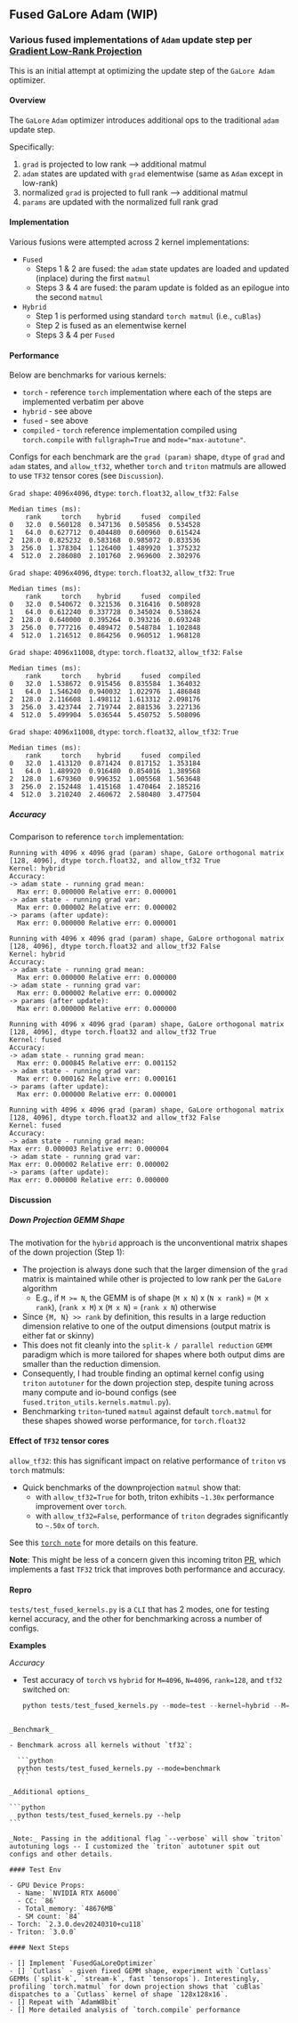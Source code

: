 ## Fused GaLore Adam (WIP)

### Various fused implementations of `Adam` update step per [Gradient Low-Rank Projection](https://arxiv.org/abs/2403.03507)

This is an initial attempt at optimizing the update step of the `GaLore Adam` optimizer.

#### Overview

The `GaLore` `Adam` optimizer introduces additional ops to the traditional `adam` update step.

Specifically:

1.  `grad` is projected to low rank --> additional matmul
2.  `adam` states are updated with `grad` elementwise (same as `Adam` except in low-rank)
3.  normalized `grad` is projected to full rank --> additional matmul
4.  `params` are updated with the normalized full rank grad

#### Implementation

Various fusions were attempted across 2 kernel implementations:

- `Fused`
  - Steps 1 & 2 are fused: the `adam` state updates are loaded and updated (inplace) during the first `matmul`
  - Steps 3 & 4 are fused: the param update is folded as an epilogue into the second `matmul`
- `Hybrid`
  - Step 1 is performed using standard `torch matmul` (i.e., `cuBlas`)
  - Step 2 is fused as an elementwise kernel
  - Steps 3 & 4 per `Fused`

#### Performance

Below are benchmarks for various kernels:

- `torch` - reference `torch` implementation where each of the steps are implemented verbatim per above
- `hybrid` - see above
- `fused` - see above
- `compiled` - `torch` reference implementation compiled using `torch.compile` with `fullgraph=True` and `mode="max-autotune"`.

Configs for each benchmark are the `grad (param)` shape, `dtype` of `grad` and `adam` states, and `allow_tf32`, whether `torch` and `triton` matmuls are allowed to use `TF32` tensor cores (see `Discussion`).

`Grad shape`: `4096x4096`, `dtype`: `torch.float32`, `allow_tf32`: `False`

```
Median times (ms):
    rank     torch    hybrid     fused  compiled
0   32.0  0.560128  0.347136  0.505856  0.534528
1   64.0  0.627712  0.404480  0.600960  0.615424
2  128.0  0.825232  0.583168  0.985072  0.833536
3  256.0  1.378304  1.126400  1.489920  1.375232
4  512.0  2.286080  2.101760  2.969600  2.302976
```

`Grad shape`: `4096x4096`, `dtype`: `torch.float32`, `allow_tf32`: `True`

```
Median times (ms):
    rank     torch    hybrid     fused  compiled
0   32.0  0.540672  0.321536  0.316416  0.508928
1   64.0  0.612240  0.337728  0.345024  0.538624
2  128.0  0.640000  0.395264  0.393216  0.693248
3  256.0  0.777216  0.489472  0.548784  1.102848
4  512.0  1.216512  0.864256  0.960512  1.968128
```

`Grad shape`: `4096x11008`, `dtype`: `torch.float32`, `allow_tf32`: `False`

```
Median times (ms):
    rank     torch    hybrid     fused  compiled
0   32.0  1.538672  0.915456  0.835584  1.364032
1   64.0  1.546240  0.940032  1.022976  1.486848
2  128.0  2.116608  1.498112  1.613312  2.098176
3  256.0  3.423744  2.719744  2.881536  3.227136
4  512.0  5.499904  5.036544  5.450752  5.508096
```

`Grad shape`: `4096x11008`, `dtype`: `torch.float32`, `allow_tf32`: `True`

```
Median times (ms):
    rank     torch    hybrid     fused  compiled
0   32.0  1.413120  0.871424  0.817152  1.353184
1   64.0  1.489920  0.916480  0.854016  1.389568
2  128.0  1.679360  0.996352  1.005568  1.563648
3  256.0  2.152448  1.415168  1.470464  2.185216
4  512.0  3.210240  2.460672  2.580480  3.477504
```

##### Accuracy

Comparison to reference `torch` implementation:

```
Running with 4096 x 4096 grad (param) shape, GaLore orthogonal matrix [128, 4096], dtype torch.float32, and allow_tf32 True
Kernel: hybrid
Accuracy:
-> adam state - running grad mean:
  Max err: 0.000000 Relative err: 0.000001
-> adam state - running grad var:
  Max err: 0.000002 Relative err: 0.000002
-> params (after update):
  Max err: 0.000000 Relative err: 0.000001
```

```
Running with 4096 x 4096 grad (param) shape, GaLore orthogonal matrix [128, 4096], dtype torch.float32 and allow_tf32 False
Kernel: hybrid
Accuracy:
-> adam state - running grad mean:
  Max err: 0.000000 Relative err: 0.000000
-> adam state - running grad var:
  Max err: 0.000002 Relative err: 0.000002
-> params (after update):
  Max err: 0.000000 Relative err: 0.000000
```

```
Running with 4096 x 4096 grad (param) shape, GaLore orthogonal matrix [128, 4096], dtype torch.float32 and allow_tf32 True
Kernel: fused
Accuracy:
-> adam state - running grad mean:
  Max err: 0.000845 Relative err: 0.001152
-> adam state - running grad var:
  Max err: 0.000162 Relative err: 0.000161
-> params (after update):
  Max err: 0.000000 Relative err: 0.000001
```

```
Running with 4096 x 4096 grad (param) shape, GaLore orthogonal matrix [128, 4096], dtype torch.float32 and allow_tf32 False
Kernel: fused
Accuracy:
-> adam state - running grad mean:
Max err: 0.000003 Relative err: 0.000004
-> adam state - running grad var:
Max err: 0.000002 Relative err: 0.000002
-> params (after update):
Max err: 0.000000 Relative err: 0.000000

```

#### Discussion

##### Down Projection GEMM Shape

The motivation for the `hybrid` approach is the unconventional matrix shapes of the down projection (Step 1):

- The projection is always done such that the larger dimension of the `grad` matrix is maintained while other is projected to low rank per the `GaLore` algorithm
  - E.g., if `M >= N`, the GEMM is of shape (`M x N`) x (`N x rank`) = (`M x rank`), (`rank x M`) x (`M x N`) = (`rank x N`) otherwise
- Since `{M, N} >> rank` by definition, this results in a large reduction dimension relative to one of the output dimensions (output matrix is either fat or skinny)
- This does not fit cleanly into the `split-k / parallel reduction` `GEMM` paradigm which is more tailored for shapes where both output dims are smaller than the reduction dimension.
- Consequently, I had trouble finding an optimal kernel config using `triton` `autotuner` for the down projection step, despite tuning across many compute and io-bound configs (see `fused.triton_utils.kernels.matmul.py`).
- Benchmarking `triton`-tuned `matmul` against default `torch.matmul` for these shapes showed worse performance, for `torch.float32`

#### Effect of `TF32` tensor cores

`allow_tf32`: this has significant impact on relative performance of `triton` vs `torch` matmuls:

- Quick benchmarks of the downprojection `matmul` show that:
  - with `allow_tf32=True` for both, triton exhibits `~1.30x` performance improvement over `torch`.
  - with `allow_tf32=False`, performance of `triton` degrades significantly to `~.50x` of `torch`.

See this [`torch note`](https://pytorch.org/docs/stable/notes/cuda.html#tf32-on-ampere) for more details on this feature.

**Note**: This might be less of a concern given this incoming triton [PR](https://github.com/openai/triton/pull/3234), which implements a fast `TF32` trick that improves both performance and accuracy.

#### Repro

`tests/test_fused_kernels.py` is a `CLI` that has 2 modes, one for testing kernel accuracy, and the other for benchmarking across a number of configs.

**Examples**

_Accuracy_

- Test accuracy of `torch` vs `hybrid` for `M=4096`, `N=4096`, `rank=128`, and `tf32` switched on:

  ```python
  python tests/test_fused_kernels.py --mode=test --kernel=hybrid --M=4096 --N=4096 --rank=128 --allow_tf32
  ```

````

_Benchmark_

- Benchmark across all kernels without `tf32`:

  ```python
  python tests/test_fused_kernels.py --mode=benchmark
  ```

_Additional options_

```python
  python tests/test_fused_kernels.py --help
```

_Note:_ Passing in the additional flag `--verbose` will show `triton` autotuning logs -- I customized the `triton` autotuner spit out configs and other details.

#### Test Env

- GPU Device Props:
  - Name: `NVIDIA RTX A6000`
  - CC: `86`
  - Total_memory: `48676MB`
  - SM count: `84`
- Torch: `2.3.0.dev20240310+cu118`
- Triton: `3.0.0`

#### Next Steps

- [] Implement `FusedGaLoreOptimizer`
- [] `Cutlass` - given fixed GEMM shape, experiment with `Cutlass` GEMMs (`split-k`, `stream-k`, fast `tensorops`). Interestingly, profiling `torch.matmul` for down projection shows that `cuBlas` dispatches to a `Cutlass` kernel of shape `128x128x16`.
- [] Repeat with `AdamW8bit`
- [] More detailed analysis of `torch.compile` performance
````
